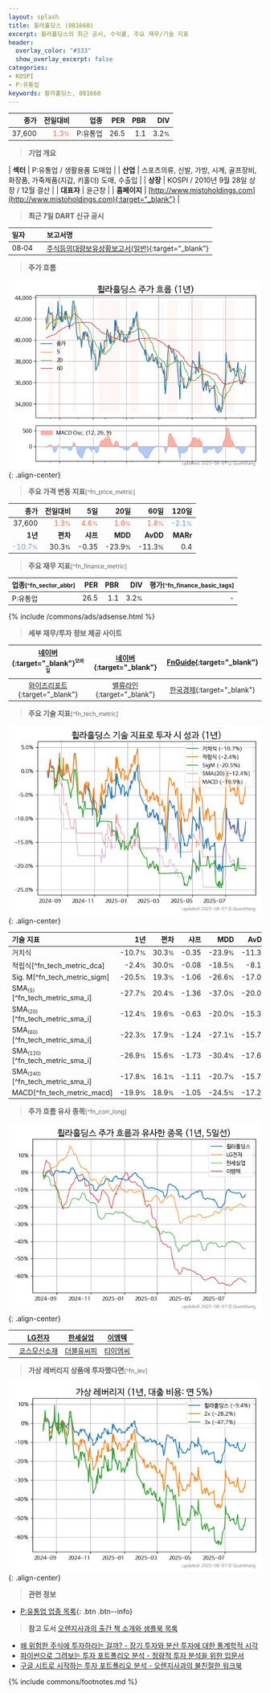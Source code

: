```yaml
---
layout: splash
title: 휠라홀딩스 (081660)
excerpt: 휠라홀딩스의 최근 공시, 수익률, 주요 재무/기술 지표
header:
  overlay_color: "#333"
  show_overlay_excerpt: false
categories:
- KOSPI
- P:유통업
keywords: 휠라홀딩스, 081660
---
```


| **종가** | **전일대비** | **업종** | **PER** | **PBR** | **DIV** |
| -------: | -----------: | -------: | ------: | ------: | ------: |
| 37,600 | <span style="color: tomato">1.3<small>%</small></span> | P:유통업 | 26.5 | 1.1 | 3.2<small>%</small> |

<!-- more -->


> **기업 개요**<a id="company"></a>

| <span style="white-space:nowrap;">**섹터**</span> | P:유통업 / 생활용품 도매업 |
| <span style="white-space:nowrap;">**산업**</span> | 스포츠의류, 신발, 가방, 시계, 골프장비, 화장품, 가죽제품(지갑, 키홀더) 도매, 수출입 |
| <span style="white-space:nowrap;">**상장**</span> | KOSPI / 2010년 9월 28일 상장 / 12월 결산 |
| <span style="white-space:nowrap;">**대표자**</span> | 윤근창 |
| <span style="white-space:nowrap;">**홈페이지**</span> | [http://www.mistoholdings.com](http://www.mistoholdings.com){:target="_blank"} |


> **최근 7일 DART 신규 공시**<a id="dart"></a>

| **일자** |      | **보고서명** |
| :------- | :--- | :----------- |
| 08&#x2011;04 | | [주식등의대량보유상황보고서(일반)](https://dart.fss.or.kr/dsaf001/main.do?rcpNo=20250804000189){:target="_blank"} |


> **주가 흐름**<a id="price"></a>

![081660](/stock/images/081660.png){: .align-center}


> **주요 가격 변동 지표**<small>[^fn_price_metric]</small>

| **종가** | **전일대비** | **5일** | **20일** | **60일** | **120일** |
| -------: | -----------: | ------: | -------: | -------: | --------: |
| 37,600 | <span style="color: tomato">1.3<small>%</small></span> | <span style="color: tomato">4.6<small>%</small></span> | <span style="color: tomato">1.6<small>%</small></span> | <span style="color: tomato">1.8<small>%</small></span> | <span style="color: cornflowerblue">-2.1<small>%</small></span> |
| **1년** | **편차** | **샤프** | **MDD** | **AvDD** | **MARr** |
| <span style="color: cornflowerblue">-10.7<small>%</small></span> | 30.3<small>%</small> | -0.35 | -23.9<small>%</small> | -11.3<small>%</small> | 0.4 |


> **주요 재무 지표**<small>[^fn_finance_metric]</small>

| **업종**<small>[^fn_sector_abbr]</small> | **PER** | **PBR** | **DIV** | **평가**<small>[^fn_finance_basic_tags]</small> |
| :--------------------------------------- | ------: | ------: | ------: | ----------------------------------------------: |
| P:유통업 | 26.5 | 1.1 | 3.2<small>%</small> | - |



{% include /commons/ads/adsense.html %}

> **세부 재무/투자 정보 제공 사이트**

| [네이버](https://m.stock.naver.com/domestic/stock/081660/finance/summary){:target="_blank"}<sup><small>모바일</small></sup> | [네이버](https://finance.naver.com/item/coinfo.naver?code=081660){:target="_blank"} | [FnGuide](https://comp.fnguide.com/SVO2/ASP/SVD_Invest.asp?gicode=A081660&MenuYn=Y){:target="_blank"} |
| :---: | :---: | :---: |
| [와이즈리포트](https://comp.wisereport.co.kr/company/c1040001.aspx?cmp_cd=081660){:target="_blank"} | [밸류라인](https://www.valueline.co.kr/finance/summary/081660){:target="_blank"} | [한국경제](https://markets.hankyung.com/stock/081660/financial-summary){:target="_blank"} |


> **주요 기술 지표**<small>[^fn_tech_metric]</small>


![081660](/stock/images/081660_tech.png){: .align-center}

| **기술 지표** | **1년** | **편차** | **샤프** | **MDD** | **AvDD** |
| :------------ | ------: | -----------: | -------: | ------: | -------: |
| 거치식 | -10.7<small>%</small> | 30.3<small>%</small> | -0.35 | -23.9<small>%</small> | -11.3<small>%</small> |
| 적립식[^fn_tech_metric_dca] | -2.4<small>%</small> | 30.0<small>%</small> | -0.08 | -18.5<small>%</small> | -8.1<small>%</small> |
| Sig. M[^fn_tech_metric_sigm] | -20.5<small>%</small> | 19.3<small>%</small> | -1.06 | -26.6<small>%</small> | -17.0<small>%</small> |
| SMA<small><sub>(5)</sub></small>[^fn_tech_metric_sma_i] | -27.7<small>%</small> | 20.4<small>%</small> | -1.36 | -37.0<small>%</small> | -20.0<small>%</small> |
| SMA<small><sub>(20)</sub></small>[^fn_tech_metric_sma_i] | -12.4<small>%</small> | 19.6<small>%</small> | -0.63 | -20.0<small>%</small> | -15.3<small>%</small> |
| SMA<small><sub>(60)</sub></small>[^fn_tech_metric_sma_i] | -22.3<small>%</small> | 17.9<small>%</small> | -1.24 | -27.1<small>%</small> | -15.7<small>%</small> |
| SMA<small><sub>(120)</sub></small>[^fn_tech_metric_sma_i] | -26.9<small>%</small> | 15.6<small>%</small> | -1.73 | -30.4<small>%</small> | -17.6<small>%</small> |
| SMA<small><sub>(240)</sub></small>[^fn_tech_metric_sma_i] | -17.8<small>%</small> | 16.1<small>%</small> | -1.11 | -20.7<small>%</small> | -15.7<small>%</small> |
| MACD[^fn_tech_metric_macd] | -19.9<small>%</small> | 18.9<small>%</small> | -1.05 | -24.5<small>%</small> | -17.2<small>%</small> |


> **주가 흐름 유사 종목**<a id="corr"></a><small>[^fn_corr_long]</small>

![081660](/stock/images/081660_corr.png){: .align-center}

|       | [LG전자](/066570/) | [한세실업](/105630/) | [이엠텍](/091120/) |
| :---: | :------------------------------------: | :------------------------------------: | :------------------------------------: |
|       | [코스모신소재](/005070/) | [더블유씨피](/393890/) | [티이엠씨](/425040/) |


> **가상 레버리지 상품에 투자했다면**<a id="2x"></a><small>[^fn_lev]</small>

![081660](/stock/images/081660_2x.png){: .align-center}


> **관련 정보**

- [P:유통업 업종 목록](/stats/sector/kospi_업종_유통업_종목/){: .btn .btn--info}

> **참고 도서** [오렌지사과의 출간 책 소개와 샘플북 목록](https://kongdori.tistory.com/691)

- [왜 위험한 주식에 투자하라는 걸까? - 장기 투자와 분산 투자에 대한 통계학적 시각](https://kongdori.tistory.com/421)
- [파이썬으로 그려보는 투자 포트폴리오 분석  - 정량적 투자 분석을 위한 입문서](https://kongdori.tistory.com/643)
- [구글 시트로 시작하는 투자 포트폴리오 분석 - 오렌지사과의 불친절한 워크북](https://kongdori.tistory.com/449)


{% include commons/footnotes.md %}